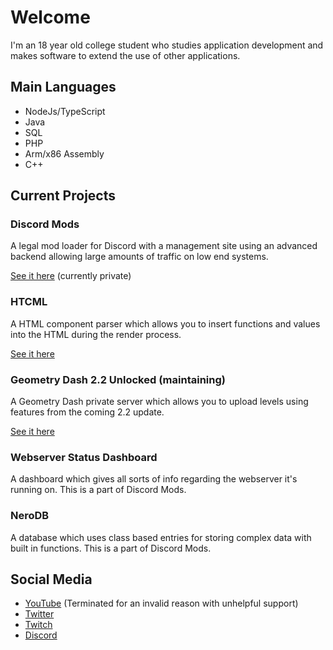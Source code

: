 # Welcome

I'm an 18 year old college student who studies application development and makes software to extend the use of other applications.

## Main Languages

- NodeJs/TypeScript
- Java
- SQL
- PHP
- Arm/x86 Assembly
- C++

## Current Projects

### Discord Mods

A legal mod loader for Discord with a management site using an advanced backend allowing large amounts of traffic on low end systems.

[See it here](https://github.com/Discord-Mod-Loader) (currently private)

### HTCML

A HTML component parser which allows you to insert functions and values into the HTML during the render process.

[See it here](https://github.com/SMJSGaming/htcml)

### Geometry Dash 2.2 Unlocked (maintaining)

A Geometry Dash private server which allows you to upload levels using features from the coming 2.2 update.

[See it here](https://smjs.eu/gd/unlock)

### Webserver Status Dashboard

A dashboard which gives all sorts of info regarding the webserver it's running on. This is a part of Discord Mods.

### NeroDB

A database which uses class based entries for storing complex data with built in functions. This is a part of Discord Mods.

## Social Media

- [YouTube](https://www.youtube.com/channel/UCwEsWDs9kGN2vvoiNTJKdaQ) (Terminated for an invalid reason with unhelpful support)
- [Twitter](https://twitter.com/SMJS90708001)
- [Twitch](https://www.twitch.tv/smjsgaming)
- [Discord](https://discord.gg/GKkMJcj)
